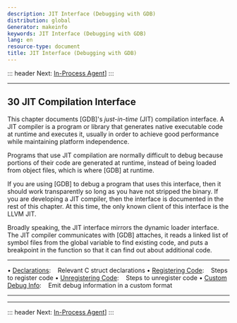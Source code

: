 ```yaml
---
description: JIT Interface (Debugging with GDB)
distribution: global
Generator: makeinfo
keywords: JIT Interface (Debugging with GDB)
lang: en
resource-type: document
title: JIT Interface (Debugging with GDB)
---
```

::: header
Next: [In-Process Agent](In_002dProcess-Agent.html#In_002dProcess-Agent)]
:::

---

## 30 JIT Compilation Interface

This chapter documents [GDB]'s *just-in-time* (JIT) compilation interface. A JIT compiler is a program or library that generates native executable code at runtime and executes it, usually in order to achieve good performance while maintaining platform independence.

Programs that use JIT compilation are normally difficult to debug because portions of their code are generated at runtime, instead of being loaded from object files, which is where [GDB] at runtime.

If you are using [GDB] to debug a program that uses this interface, then it should work transparently so long as you have not stripped the binary. If you are developing a JIT compiler, then the interface is documented in the rest of this chapter. At this time, the only known client of this interface is the LLVM JIT.

Broadly speaking, the JIT interface mirrors the dynamic loader interface. The JIT compiler communicates with [GDB] attaches, it reads a linked list of symbol files from the global variable to find existing code, and puts a breakpoint in the function so that it can find out about additional code.

---

• [Declarations](Declarations.html#Declarations):                          Relevant C struct declarations
• [Registering Code](Registering-Code.html#Registering-Code):              Steps to register code
• [Unregistering Code](Unregistering-Code.html#Unregistering-Code):        Steps to unregister code
• [Custom Debug Info](Custom-Debug-Info.html#Custom-Debug-Info):           Emit debug information in a custom format

---

---

::: header
Next: [In-Process Agent](In_002dProcess-Agent.html#In_002dProcess-Agent)]
:::
